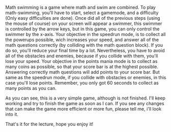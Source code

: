 Math swimming is a game where math and swim are combined. 
To play math-swimming, you'll have to start, select a gamemode, and a difficulty (Only easy difficulties are done).
Once did all of the previous steps (using the mouse of course) on your screen will appear a swimmer, this swimmer is controlled by the arrow keys, but in this game, you can only control the swimmer by the x-axis.
Your objective in the speedrun mode, is to collect all the powerups possible, wich increases your speed, and answer all of the math questions correctly (by colliding with the math question block). If you do so, you'll reduce your final time by a lot. 
Nevertheless, you have to avoid all of the obstacles and enemies, because if you collide with them, you'll lose your speed.
Your objective in the points mania mode is to collect as many coins as possible, so that your score bar is at the highest possible. Answering correctly math questions will add points to your score bar. But same as the speedrun mode, 
if you collide with obstacles or enemies, in this case you'll lose points. Remember, you only got 60 seconds to collect as many points as you can.

As you can see, this is a very simple game, although is not finished. I'll keep working and try to finish the game as soon as I can. 
If you see any changes that can make the game more efficient or more fun, please tell me, i'll look into it.

That's it for the lecture, hope you enjoy it!
